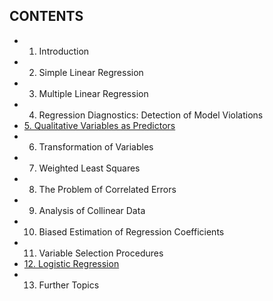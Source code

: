 ## CONTENTS
* 1. Introduction 
* 2. Simple Linear Regression 
* 3. Multiple Linear Regression 
* 4. Regression Diagnostics: Detection of Model Violations 
* [5. Qualitative Variables as Predictors](ch05.md)
* 6. Transformation of Variables 
* 7. Weighted Least Squares 
* 8. The Problem of Correlated Errors 
* 9. Analysis of Collinear Data 
* 10. Biased Estimation of Regression Coefficients 
* 11. Variable Selection Procedures 
* [12. Logistic Regression](ch12.md)
* 13. Further Topics
